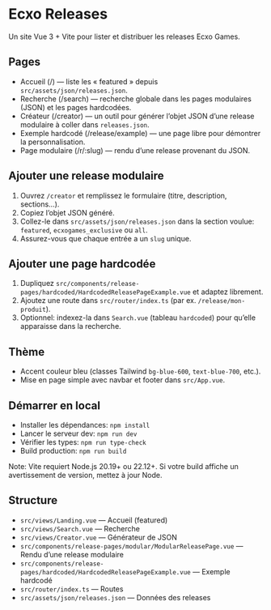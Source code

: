 # Ecxo Releases

Un site Vue 3 + Vite pour lister et distribuer les releases Ecxo Games.

## Pages
- Accueil (/) — liste les « featured » depuis `src/assets/json/releases.json`.
- Recherche (/search) — recherche globale dans les pages modulaires (JSON) et les pages hardcodées.
- Créateur (/creator) — un outil pour générer l’objet JSON d’une release modulaire à coller dans `releases.json`.
- Exemple hardcodé (/release/example) — une page libre pour démontrer la personnalisation.
- Page modulaire (/r/:slug) — rendu d’une release provenant du JSON.

## Ajouter une release modulaire
1. Ouvrez `/creator` et remplissez le formulaire (titre, description, sections…).
2. Copiez l’objet JSON généré.
3. Collez-le dans `src/assets/json/releases.json` dans la section voulue: `featured`, `ecxogames_exclusive` ou `all`.
4. Assurez-vous que chaque entrée a un `slug` unique.

## Ajouter une page hardcodée
1. Dupliquez `src/components/release-pages/hardcoded/HardcodedReleasePageExample.vue` et adaptez librement.
2. Ajoutez une route dans `src/router/index.ts` (par ex. `/release/mon-produit`).
3. Optionnel: indexez-la dans `Search.vue` (tableau `hardcoded`) pour qu’elle apparaisse dans la recherche.

## Thème
- Accent couleur bleu (classes Tailwind `bg-blue-600`, `text-blue-700`, etc.).
- Mise en page simple avec navbar et footer dans `src/App.vue`.

## Démarrer en local
- Installer les dépendances: `npm install`
- Lancer le serveur dev: `npm run dev`
- Vérifier les types: `npm run type-check`
- Build production: `npm run build`

Note: Vite requiert Node.js 20.19+ ou 22.12+. Si votre build affiche un avertissement de version, mettez à jour Node.

## Structure
- `src/views/Landing.vue` — Accueil (featured)
- `src/views/Search.vue` — Recherche
- `src/views/Creator.vue` — Générateur de JSON
- `src/components/release-pages/modular/ModularReleasePage.vue` — Rendu d’une release modulaire
- `src/components/release-pages/hardcoded/HardcodedReleasePageExample.vue` — Exemple hardcodé
- `src/router/index.ts` — Routes
- `src/assets/json/releases.json` — Données des releases
